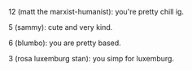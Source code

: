 12 (matt the marxist-humanist): you're pretty chill ig.

5 (sammy): cute and very kind.

6 (blumbo): you are pretty based.

3 (rosa luxemburg stan): you simp for luxemburg.

